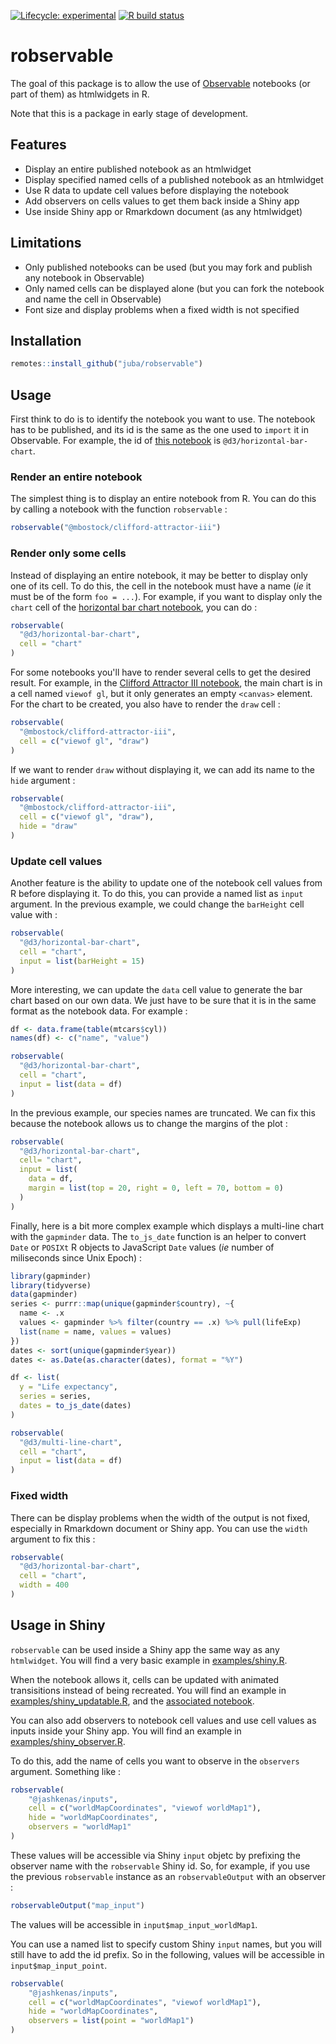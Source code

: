  <!-- badges: start -->
 [![Lifecycle: experimental](https://img.shields.io/badge/lifecycle-experimental-orange.svg)](https://www.tidyverse.org/lifecycle/#experimental)
  [![R build status](https://github.com/juba/robservable/workflows/R-CMD-check/badge.svg)](https://github.com/juba/robservable/actions)
  <!-- badges: end -->

# robservable

The goal of this package is to allow the use of [Observable](https://observablehq.com/) notebooks (or part of them) as htmlwidgets in R.

Note that this is a package in early stage of development.

## Features

- Display an entire published notebook as an htmlwidget
- Display specified named cells of a published notebook as an htmlwidget
- Use R data to update cell values before displaying the notebook
- Add observers on cells values to get them back inside a Shiny app
- Use inside Shiny app or Rmarkdown document (as any htmlwidget)

## Limitations

- Only published notebooks can be used (but you may fork and publish any notebook in Observable)
- Only named cells can be displayed alone (but you can fork the notebook and name the cell in Observable)
- Font size and display problems when a fixed width is not specified



## Installation

```r
remotes::install_github("juba/robservable")
```

## Usage

First think to do is to identify the notebook you want to use. The notebook has to be published, and its id is the same as the one used to `import` it in Observable. For example, the id of [this notebook](https://observablehq.com/@d3/horizontal-bar-chart) is `@d3/horizontal-bar-chart`.

### Render an entire notebook

The simplest thing is to display an entire notebook from R. You can do this by calling a notebook with the function `robservable` :

```r
robservable("@mbostock/clifford-attractor-iii")
```

### Render only some cells

Instead of displaying an entire notebook, it may be better to display only one of its cell. To do this, the cell in the notebook must have a name (*ie* it must be of the form `foo = ...`). For example, if you want to display only the `chart` cell of the [horizontal bar chart notebook](https://observablehq.com/@d3/horizontal-bar-chart), you can do :

```r
robservable(
  "@d3/horizontal-bar-chart", 
  cell = "chart"
)
```

For some notebooks you'll have to render several cells to get the desired result. For example, in the [Clifford Attractor III notebook](https://observablehq.com/@mbostock/clifford-attractor-iii?collection=@observablehq/webgl), the main chart is in a cell named `viewof gl`, but it only generates an empty `<canvas>` element. For the chart to be created, you also have to render the `draw` cell :

```r
robservable(
  "@mbostock/clifford-attractor-iii",
  cell = c("viewof gl", "draw")
)
```

If we want to render `draw` without displaying it, we can add its name to the `hide` argument :

```r
robservable(
  "@mbostock/clifford-attractor-iii",
  cell = c("viewof gl", "draw"),
  hide = "draw"
)
```


### Update cell values 

Another feature is the ability to update one of the notebook cell values from R before displaying it. To do this, you can provide a named list as `input` argument. In the previous example, we could change the `barHeight` cell value with :

```r
robservable(
  "@d3/horizontal-bar-chart", 
  cell = "chart",
  input = list(barHeight = 15)
)
```

More interesting, we can update the `data` cell value to generate the bar chart based on our own data. We just have to be sure that it is in the same format as the notebook data. For example :

```r
df <- data.frame(table(mtcars$cyl))
names(df) <- c("name", "value")

robservable(
  "@d3/horizontal-bar-chart", 
  cell = "chart",
  input = list(data = df)
)
```

In the previous example, our species names are truncated. We can fix this because the notebook allows us to change the margins of the plot :

```r
robservable(
  "@d3/horizontal-bar-chart",
  cell= "chart",
  input = list(
    data = df,
    margin = list(top = 20, right = 0, left = 70, bottom = 0)
  )
)
```

Finally, here is a bit more complex example which displays a multi-line chart with the `gapminder` data. The `to_js_date` function is an helper to convert `Date` or `POSIXt` R objects to JavaScript `Date` values (*ie* number of miliseconds since Unix Epoch) :

```r
library(gapminder)
library(tidyverse)
data(gapminder)
series <- purrr::map(unique(gapminder$country), ~{
  name <- .x
  values <- gapminder %>% filter(country == .x) %>% pull(lifeExp)
  list(name = name, values = values)
})
dates <- sort(unique(gapminder$year))
dates <- as.Date(as.character(dates), format = "%Y")

df <- list(
  y = "Life expectancy",
  series = series,
  dates = to_js_date(dates)
)

robservable(
  "@d3/multi-line-chart",
  cell = "chart",
  input = list(data = df)
)
```

### Fixed width

There can be display problems when the width of the output is not fixed, especially in Rmarkdown document or Shiny app. You can use the `width` argument to fix this :

```r
robservable(
  "@d3/horizontal-bar-chart", 
  cell = "chart",
  width = 400
)
```

## Usage in Shiny

`robservable` can be used inside a Shiny app the same way as any `htmlwidget`. You will find a very basic example in [examples/shiny.R](https://github.com/juba/robservable/blob/master/examples/shiny.R).

When the notebook allows it, cells can be updated with animated transisitions instead of being recreated. You will find an example in [examples/shiny_updatable.R](https://github.com/juba/robservable/blob/master/examples/shiny_updatable.R), and the [associated notebook](https://observablehq.com/@juba/updatable-bar-chart).

You can also add observers to notebook cell values and use cell values as inputs inside your Shiny app. You will find an example in [examples/shiny_observer.R](https://github.com/juba/robservable/blob/master/examples/shiny_observer.R).

To do this, add the name of cells you want to observe in the `observers` argument. Something like :

```r
robservable(
    "@jashkenas/inputs",
    cell = c("worldMapCoordinates", "viewof worldMap1"),
    hide = "worldMapCoordinates",
    observers = "worldMap1"
)
```

These values will be accessible via Shiny `input` objetc by prefixing the observer name with the `robservable` Shiny id. So, for example, if you use the previous `robservable` instance as an `robservableOutput` with an observer :

```r
robservableOutput("map_input")
```

The values will be accessible in `input$map_input_worldMap1`.

You can use a named list to specify custom Shiny `input` names, but you will still have to add the id prefix. So in the following, values will be accessible in `input$map_input_point`. 

```r
robservable(
    "@jashkenas/inputs",
    cell = c("worldMapCoordinates", "viewof worldMap1"),
    hide = "worldMapCoordinates",
    observers = list(point = "worldMap1")
)
```



